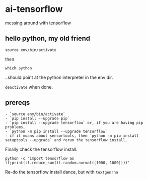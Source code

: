 # ai-tensorflow
messing around with tensorflow

## hello python, my old friend

`source env/bin/activate`

then

`which python`

..should point at the python interpreter in the env dir.

`deactivate` when done.

## prereqs

    - `source env/bin/activate`
    - `pip install --upgrade pip`
    - `pip install --upgrade tensorflow` or, if you are having pip problems,
    - `python -m pip install --upgrade tensorflow`
    - if it moans about sensortools, then `python -m pip install setuptools --upgrade` and rerun the tensorflow install.
    
Finally check the tensorflow install:

`python -c "import tensorflow as tf;print(tf.reduce_sum(tf.random.normal([1000, 1000])))"`

Re-do the tensorflow install dance, but with `textgenrnn`

